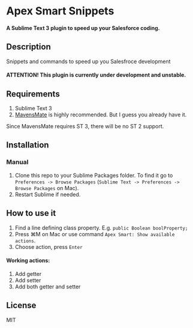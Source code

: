 # Apex Smart Snippets
#### A Sublime Text 3 plugin to speed up your Salesforce coding.

## Description
Snippets and commands to speed up you Salesfroce development

#### ATTENTION! This plugin is currently under development and unstable.

## Requirements
1. Sublime Text 3
2. [MavensMate](http://mavensmate.com/ "MavensMate") is highly recommended. But I guess you already have it.

Since MavensMate requires ST 3, there will be no ST 2 support.

## Installation
### Manual

1. Clone this repo to your Sublime Packages folder. To find it go to `Preferences -> Browse Packages` (`Sublime Text -> Preferences -> Browse Packages` on Mac).
2. Restart Sublime if needed.

## How to use it

1. Find a line defining class property. E.g.
```public Boolean boolProperty;```
2. Press ⌘M on Mac or use command `Apex Smart: Show available actions`.
3. Choose action, press `Enter`

#### Working actions:

1. Add getter
2. Add setter
3. Add both getter and setter

## License

MIT